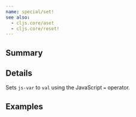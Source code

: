 ```yaml
---
name: special/set!
see also:
  - cljs.core/aset
  - cljs.core/reset!
---
```


## Summary

## Details

Sets `js-var` to `val` using the JavaScript `=` operator.

## Examples
